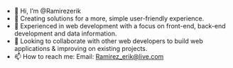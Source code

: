 - 👋 Hi, I’m @Ramirezerik
- 👀 Creating solutions for a more, simple user-friendly experience. 
- 🌱 Experienced in web development with a focus on front-end, back-end development and data information. 
- 💞️ Looking to collaborate with other web developers to build web applications & improving on existing projects.
- 📫 How to reach me: Email: Ramirez_erik@live.com 

<!---
Ramirezerik/Ramirezerik is a ✨ special ✨ repository because its `README.md` (this file) appears on your GitHub profile.
You can click the Preview link to take a look at your changes.
--->
